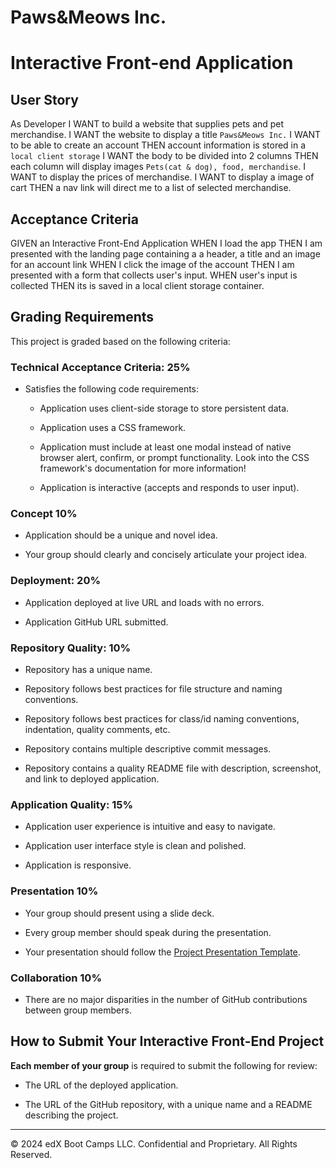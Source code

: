 # Paws&Meows Inc.

# Interactive Front-end Application

## User Story
As Developer
I WANT to build a website that supplies pets and pet merchandise.
I WANT the website to display a title `Paws&Meows Inc.`
I WANT to be able to create an account
THEN account information is stored in a `local client storage`
I WANT the body to be divided into 2 columns
THEN each column will display  images `Pets(cat & dog), food, merchandise`.
I WANT to display the prices of merchandise.
I WANT to display a image of cart 
THEN a nav link will direct me to a list of selected merchandise.


## Acceptance Criteria
GIVEN an Interactive Front-End Application
WHEN I load the app
THEN I am presented with the landing page containing a a header, a title and an image for an account link
WHEN I click the image of the account 
THEN I am presented with a form that collects user's input.
WHEN user's input is collected
THEN its is saved in a local client storage container.



## Grading Requirements

This project is graded based on the following criteria:

### Technical Acceptance Criteria: 25%

* Satisfies the following code requirements:

  * Application uses client-side storage to store persistent data.

  * Application uses a CSS framework.

  * Application must include at least one modal instead of native browser alert, confirm, or prompt functionality. Look into the CSS framework's documentation for more information!

  * Application is interactive (accepts and responds to user input).

### Concept 10%

* Application should be a unique and novel idea.

* Your group should clearly and concisely articulate your project idea.

### Deployment: 20%

* Application deployed at live URL and loads with no errors.

* Application GitHub URL submitted.

### Repository Quality: 10%

* Repository has a unique name.

* Repository follows best practices for file structure and naming conventions.

* Repository follows best practices for class/id naming conventions, indentation, quality comments, etc.

* Repository contains multiple descriptive commit messages.

* Repository contains a quality README file with description, screenshot, and link to deployed application.

### Application Quality: 15%

* Application user experience is intuitive and easy to navigate.

* Application user interface style is clean and polished.

* Application is responsive.

### Presentation 10%

* Your group should present using a slide deck.

* Every group member should speak during the presentation.

* Your presentation should follow the [Project Presentation Template](https://docs.google.com/presentation/d/10QaO9KH8HtUXj__81ve0SZcpO5DbMbqqQr4iPpbwKks/edit?usp=sharing).

### Collaboration 10%

* There are no major disparities in the number of GitHub contributions between group members.

## How to Submit Your Interactive Front-End Project

**Each member of your group** is required to submit the following for review:

* The URL of the deployed application.

* The URL of the GitHub repository, with a unique name and a README describing the project.

---
© 2024 edX Boot Camps LLC. Confidential and Proprietary. All Rights Reserved.
